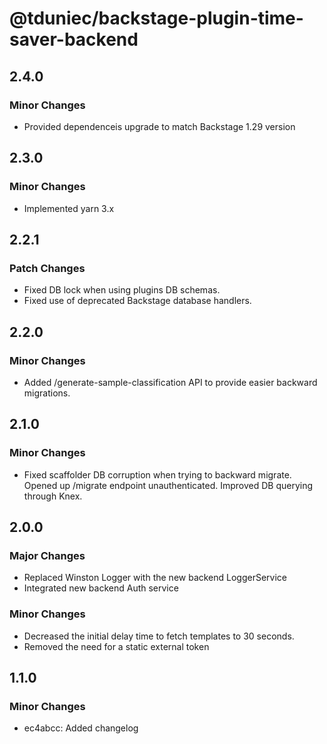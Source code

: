 # @tduniec/backstage-plugin-time-saver-backend

## 2.4.0

### Minor Changes

- Provided dependenceis upgrade to match Backstage 1.29 version

## 2.3.0

### Minor Changes

- Implemented yarn 3.x

## 2.2.1

### Patch Changes

- Fixed DB lock when using plugins DB schemas.
- Fixed use of deprecated Backstage database handlers.

## 2.2.0

### Minor Changes

- Added /generate-sample-classification API to provide easier backward migrations.

## 2.1.0

### Minor Changes

- Fixed scaffolder DB corruption when trying to backward migrate. Opened up /migrate endpoint unauthenticated. Improved DB querying through Knex.

## 2.0.0

### Major Changes

- Replaced Winston Logger with the new backend LoggerService
- Integrated new backend Auth service

### Minor Changes

- Decreased the initial delay time to fetch templates to 30 seconds.
- Removed the need for a static external token

## 1.1.0

### Minor Changes

- ec4abcc: Added changelog
